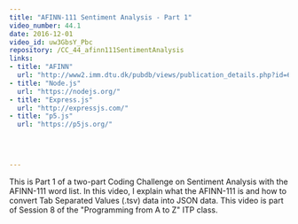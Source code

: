 ```yaml
---
title: "AFINN-111 Sentiment Analysis - Part 1"
video_number: 44.1
date: 2016-12-01
video_id: uw3GbsY_Pbc
repository: /CC_44_afinn111SentimentAnalysis
links:
- title: "AFINN"  
  url: "http://www2.imm.dtu.dk/pubdb/views/publication_details.php?id=6010"
- title: "Node.js"  
  url: "https://nodejs.org/"
- title: "Express.js"  
  url: "http://expressjs.com/"
- title: "p5.js"  
  url: "https://p5js.org/"
  


  
---
```


This is Part 1 of a two-part Coding Challenge on Sentiment Analysis with the AFINN-111 word list. In this video, I explain what the AFINN-111 is and how to convert Tab Separated Values (.tsv) data into JSON data. This video is part of Session 8 of the "Programming from A to Z" ITP class.

